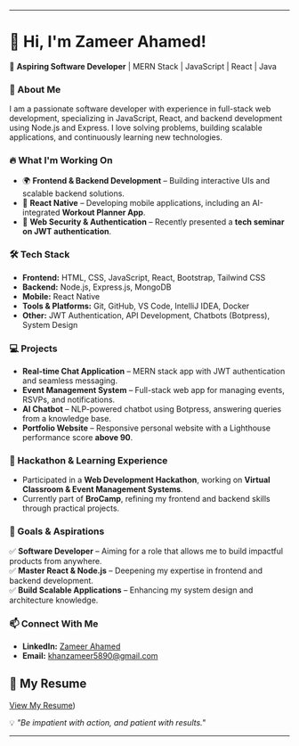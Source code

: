
---

# 👋 Hi, I'm Zameer Ahamed!  

🚀 **Aspiring Software Developer** | MERN Stack | JavaScript | React | Java  

### 🌟 About Me  
I am a passionate software developer with experience in full-stack web development, specializing in JavaScript, React, and backend development using Node.js and Express. I love solving problems, building scalable applications, and continuously learning new technologies.  

### 🔥 What I'm Working On  
- 🌍 **Frontend & Backend Development** – Building interactive UIs and scalable backend solutions.  
- 📱 **React Native** – Developing mobile applications, including an AI-integrated **Workout Planner App**.  
- 🔐 **Web Security & Authentication** – Recently presented a **tech seminar on JWT authentication**.  

### 🛠️ Tech Stack  
- **Frontend:** HTML, CSS, JavaScript, React, Bootstrap, Tailwind CSS  
- **Backend:** Node.js, Express.js, MongoDB  
- **Mobile:** React Native  
- **Tools & Platforms:** Git, GitHub, VS Code, IntelliJ IDEA, Docker  
- **Other:** JWT Authentication, API Development, Chatbots (Botpress), System Design  

### 💻 Projects  
- **Real-time Chat Application** – MERN stack app with JWT authentication and seamless messaging.  
- **Event Management System** – Full-stack web app for managing events, RSVPs, and notifications.  
- **AI Chatbot** – NLP-powered chatbot using Botpress, answering queries from a knowledge base.  
- **Portfolio Website** – Responsive personal website with a Lighthouse performance score **above 90**.  

### 🚀 Hackathon & Learning Experience  
- Participated in a **Web Development Hackathon**, working on **Virtual Classroom & Event Management Systems**.  
- Currently part of **BroCamp**, refining my frontend and backend skills through practical projects.  

### 📌 Goals & Aspirations  
✅ **Software Developer** – Aiming for a role that allows me to build impactful products from anywhere.  
✅ **Master React & Node.js** – Deepening my expertise in frontend and backend development.  
✅ **Build Scalable Applications** – Enhancing my system design and architecture knowledge.  

### 📫 Connect With Me  
- **LinkedIn:** [Zameer Ahamed](https://www.linkedin.com/in/zameer-ahmed-khan-014523225/)  
- **Email:** [khanzameer5890@gmail.com](mailto:khanzameer5890@gmail.com)

 ## 📄 My Resume
[View My Resume](https://github.com/heyzameer/heyzameer/blob/main/Resume_ZameerY.pdf))


💡 _"Be impatient with action, and patient with results."_  

---
